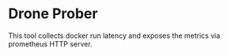 # Drone Prober

This tool collects docker run latency and exposes the metrics via prometheus HTTP server.
